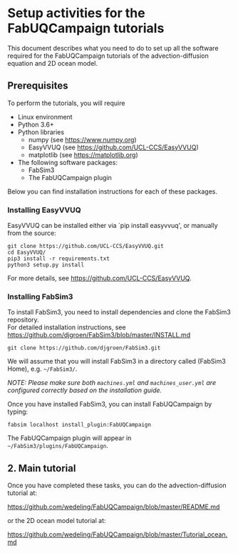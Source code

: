 Setup activities for the FabUQCampaign tutorials
=====

This document describes what you need to do to set up all the software required for the FabUQCampaign tutorials of the
advection-diffusion equation and 2D ocean model.

## Prerequisites

To perform the tutorials, you will require 
* Linux environment
* Python 3.6+
* Python libraries
   * numpy (see https://www.numpy.org)
   * EasyVVUQ (see https://github.com/UCL-CCS/EasyVVUQ)
   * matplotlib (see https://matplotlib.org)
* The following software packages:
   * FabSim3
   * The FabUQCampaign plugin

Below you can find installation instructions for each of these packages.

### Installing EasyVVUQ

EasyVVUQ can be installed either via `pip install easyvvuq', or manually from the source:
```
git clone https://github.com/UCL-CCS/EasyVVUQ.git
cd EasyVVUQ/
pip3 install -r requirements.txt
python3 setup.py install
```

For more details, see https://github.com/UCL-CCS/EasyVVUQ.

### Installing FabSim3

To install FabSim3, you need to install dependencies and clone the FabSim3 repository.
<br/> For detailed installation instructions, see https://github.com/djgroen/FabSim3/blob/master/INSTALL.md
```
git clone https://github.com/djgroen/FabSim3.git
```
We will assume that you will install FabSim3 in a directory called (FabSim3 Home), e.g. `~/FabSim3/`.

_NOTE: Please make sure both `machines.yml` and `machines_user.yml` are configured correctly based on the installation guide._

Once you have installed FabSim3, you can install FabUQCampaign by typing:
```
fabsim localhost install_plugin:FabUQCampaign
```
The FabUQCampaign plugin will appear in `~/FabSim3/plugins/FabUQCampaign`.
   
 ## 2. Main tutorial
 
 Once you have completed these tasks, you can do the advection-diffusion tutorial at:
 
 https://github.com/wedeling/FabUQCampaign/blob/master/README.md
 
 or the 2D ocean model tutorial at:
 
 https://github.com/wedeling/FabUQCampaign/blob/master/Tutorial_ocean.md
